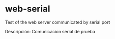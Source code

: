 # web-serial
Test of the web server communicated by serial port

Descripción: Comunicacion serial de prueba
